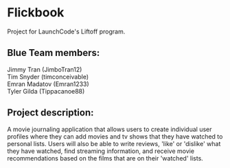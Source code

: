 # **Flickbook**
Project for LaunchCode's Liftoff program.

## **Blue Team members:**
Jimmy Tran (JimboTran12)  
Tim Snyder (timconceivable)  
Emran Madatov (Emran1233)  
Tyler Gilda (Tippacanoe88)  

## **Project description:**
A movie journaling application that allows users to create individual user profiles where they can add movies and tv shows that they have watched to personal lists. Users will also be able to write reviews, 'like' or 'dislike' what they have watched, find streaming information, and receive movie recommendations based on the films that are on their 'watched' lists.
